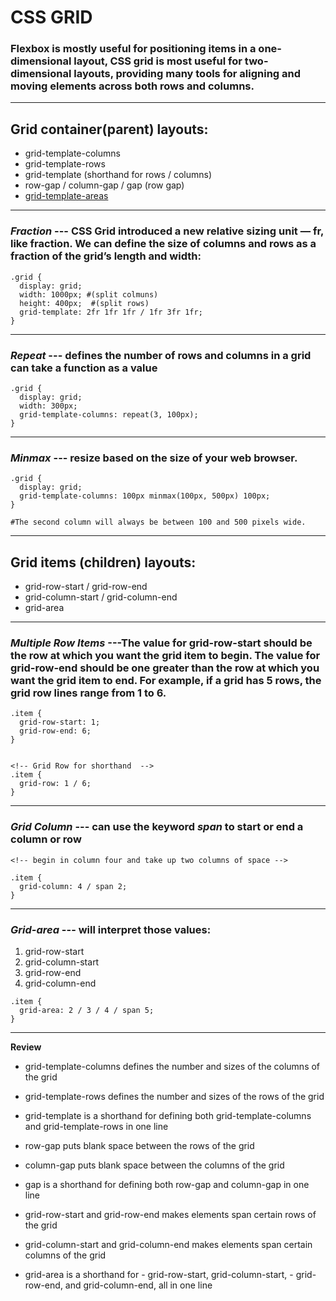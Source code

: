 # **CSS GRID**



### Flexbox is mostly useful for positioning items in a one-dimensional layout, CSS grid is most useful for two-dimensional layouts, providing many tools for aligning and moving elements across both rows and columns.
---

## **Grid  container(parent) layouts**:
- grid-template-columns
- grid-template-rows
- grid-template (shorthand for rows / columns)
- row-gap / column-gap / gap (row gap)
- [grid-template-areas](https://developer.mozilla.org/en-US/docs/Web/CSS/grid-template-areas)
  
---

### *Fraction* --- CSS Grid introduced a new relative sizing unit — fr, like fraction. We can define the size of columns and rows as a fraction of the grid’s length and width:
```
.grid {
  display: grid;
  width: 1000px; #(split colmuns)
  height: 400px;  #(split rows)
  grid-template: 2fr 1fr 1fr / 1fr 3fr 1fr;
}

```
---
### *Repeat* --- defines the number of rows and columns in a grid can take a function as a value
```
.grid {
  display: grid;
  width: 300px;
  grid-template-columns: repeat(3, 100px);
}
```
---
### *Minmax* --- resize based on the size of your web browser.
```
.grid {
  display: grid;
  grid-template-columns: 100px minmax(100px, 500px) 100px;
}

#The second column will always be between 100 and 500 pixels wide.
```

---
## **Grid  items (children) layouts**:
- grid-row-start / grid-row-end
- grid-column-start / grid-column-end
- grid-area
  
---
### *Multiple Row Items* ---The value for grid-row-start should be the row at which you want the grid item to begin. The value for grid-row-end should be one greater than the row at which you want the grid item to end. For example, if a grid has 5 rows, the grid row lines range from 1 to 6.

```
.item {
  grid-row-start: 1;
  grid-row-end: 6;
}


<!-- Grid Row for shorthand  -->
.item {
  grid-row: 1 / 6;
}
```
---

### *Grid Column* --- can use the keyword *span* to start or end a column or row

```
<!-- begin in column four and take up two columns of space -->

.item {
  grid-column: 4 / span 2;
}

```

---
### *Grid-area* ---  will interpret those values:
1. grid-row-start
2. grid-column-start
3. grid-row-end
4. grid-column-end
      
```
.item {
  grid-area: 2 / 3 / 4 / span 5;
}
```


---
**Review**
- grid-template-columns defines the number and sizes of the columns of the grid
  
- grid-template-rows defines the number and sizes of the rows of the grid
  
- grid-template is a shorthand for defining both grid-template-columns and grid-template-rows in one line
  
- row-gap puts blank space between the rows of the grid
 
- column-gap puts blank space between the columns of the grid
 
- gap is a shorthand for defining both row-gap and column-gap in one line
  
- grid-row-start and grid-row-end makes elements span certain rows of the grid
  
- grid-column-start and grid-column-end makes elements span certain columns of the grid
  
- grid-area is a shorthand for - grid-row-start, grid-column-start, - grid-row-end, and grid-column-end, all in one line
